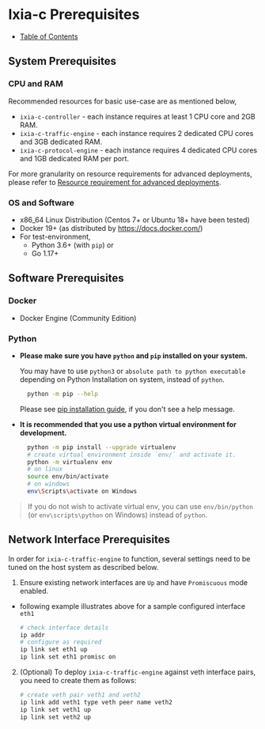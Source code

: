 # Ixia-c Prerequisites

* [Table of Contents](readme.md)

## System Prerequisites

### CPU and RAM

Recommended resources for basic use-case are as mentioned below,

- `ixia-c-controller`      - each instance requires at least 1 CPU core and 2GB RAM.
- `ixia-c-traffic-engine`  - each instance requires 2 dedicated CPU cores and 3GB dedicated RAM.
- `ixia-c-protocol-engine` - each instance requires 4 dedicated CPU cores and 1GB dedicated RAM per port.

For more granularity on resource requirements for advanced deployments, please refer to [Resource requirement for advanced deployments](reference_advanced_deployments.md).

### OS and Software

- x86_64 Linux Distribution (Centos 7+ or Ubuntu 18+ have been tested)
- Docker 19+ (as distributed by https://docs.docker.com/)
- For test-environment,
  - Python 3.6+ (with `pip`) or
  - Go 1.17+

## Software Prerequisites

### Docker
- Docker Engine (Community Edition)

### Python

  - **Please make sure you have `python` and `pip` installed on your system.**

    You may have to use `python3` or `absolute path to python executable` depending on Python Installation on system, instead of `python`.

    ```sh
      python -m pip --help
    ```
    
    Please see [pip installation guide](https://pip.pypa.io/en/stable/installing/), if you don't see a help message.

  - **It is recommended that you use a python virtual environment for development.**

      ```sh
        python -m pip install --upgrade virtualenv
        # create virtual environment inside `env/` and activate it.
        python -m virtualenv env
        # on linux
        source env/bin/activate
        # on windows
        env\Scripts\activate on Windows
    ```

> If you do not wish to activate virtual env, you can use `env/bin/python` (or `env\scripts\python` on Windows) instead of `python`.


## Network Interface Prerequisites

In order for `ixia-c-traffic-engine` to function, several settings need to be tuned on the host system as described below.

1. Ensure existing network interfaces are `Up` and have `Promiscuous` mode enabled.
- following example illustrates above for a sample configured interface `eth1`

   ```sh
   # check interface details
   ip addr
   # configure as required
   ip link set eth1 up
   ip link set eth1 promisc on
   ```

2. (Optional) To deploy `ixia-c-traffic-engine` against veth interface pairs, you need to create them as follows:

   ```sh
   # create veth pair veth1 and veth2
   ip link add veth1 type veth peer name veth2
   ip link set veth1 up
   ip link set veth2 up
   ```

